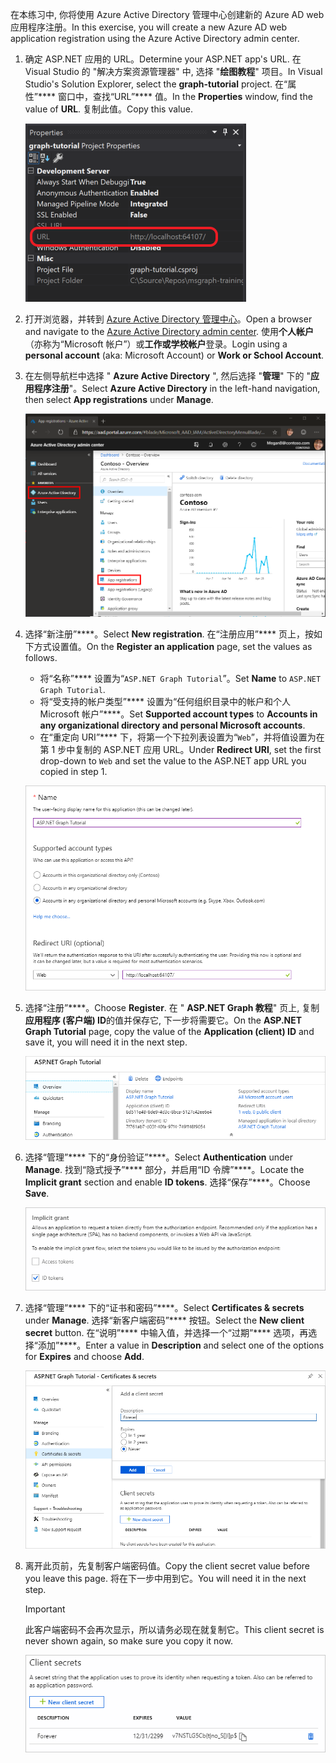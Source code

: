 <!-- markdownlint-disable MD002 MD041 -->

<span data-ttu-id="e5f46-101">在本练习中, 你将使用 Azure Active Directory 管理中心创建新的 Azure AD web 应用程序注册。</span><span class="sxs-lookup"><span data-stu-id="e5f46-101">In this exercise, you will create a new Azure AD web application registration using the Azure Active Directory admin center.</span></span>

1. <span data-ttu-id="e5f46-102">确定 ASP.NET 应用的 URL。</span><span class="sxs-lookup"><span data-stu-id="e5f46-102">Determine your ASP.NET app's URL.</span></span> <span data-ttu-id="e5f46-103">在 Visual Studio 的 "解决方案资源管理器" 中, 选择 "**绘图教程**" 项目。</span><span class="sxs-lookup"><span data-stu-id="e5f46-103">In Visual Studio's Solution Explorer, select the **graph-tutorial** project.</span></span> <span data-ttu-id="e5f46-104">在“属性”\*\*\*\* 窗口中，查找“URL”\*\*\*\* 值。</span><span class="sxs-lookup"><span data-stu-id="e5f46-104">In the **Properties** window, find the value of **URL**.</span></span> <span data-ttu-id="e5f46-105">复制此值。</span><span class="sxs-lookup"><span data-stu-id="e5f46-105">Copy this value.</span></span>

    ![Visual Studio 的 "属性" 窗口的屏幕截图](./images/vs-project-url.png)

1. <span data-ttu-id="e5f46-107">打开浏览器，并转到 [Azure Active Directory 管理中心](https://aad.portal.azure.com)。</span><span class="sxs-lookup"><span data-stu-id="e5f46-107">Open a browser and navigate to the [Azure Active Directory admin center](https://aad.portal.azure.com).</span></span> <span data-ttu-id="e5f46-108">使用**个人帐户**（亦称为“Microsoft 帐户”）或**工作或学校帐户**登录。</span><span class="sxs-lookup"><span data-stu-id="e5f46-108">Login using a **personal account** (aka: Microsoft Account) or **Work or School Account**.</span></span>

1. <span data-ttu-id="e5f46-109">在左侧导航栏中选择 " **Azure Active Directory** ", 然后选择 "**管理**" 下的 "**应用程序注册**"。</span><span class="sxs-lookup"><span data-stu-id="e5f46-109">Select **Azure Active Directory** in the left-hand navigation, then select **App registrations** under **Manage**.</span></span>

    ![<span data-ttu-id="e5f46-110">应用注册的屏幕截图</span><span class="sxs-lookup"><span data-stu-id="e5f46-110">A screenshot of the App registrations</span></span> ](./images/aad-portal-app-registrations.png)

1. <span data-ttu-id="e5f46-111">选择“新注册”\*\*\*\*。</span><span class="sxs-lookup"><span data-stu-id="e5f46-111">Select **New registration**.</span></span> <span data-ttu-id="e5f46-112">在“注册应用”\*\*\*\* 页上，按如下方式设置值。</span><span class="sxs-lookup"><span data-stu-id="e5f46-112">On the **Register an application** page, set the values as follows.</span></span>

    - <span data-ttu-id="e5f46-113">将“名称”\*\*\*\* 设置为“`ASP.NET Graph Tutorial`”。</span><span class="sxs-lookup"><span data-stu-id="e5f46-113">Set **Name** to `ASP.NET Graph Tutorial`.</span></span>
    - <span data-ttu-id="e5f46-114">将“受支持的帐户类型”\*\*\*\* 设置为“任何组织目录中的帐户和个人 Microsoft 帐户”\*\*\*\*。</span><span class="sxs-lookup"><span data-stu-id="e5f46-114">Set **Supported account types** to **Accounts in any organizational directory and personal Microsoft accounts**.</span></span>
    - <span data-ttu-id="e5f46-115">在“重定向 URI”\*\*\*\* 下，将第一个下拉列表设置为“`Web`”，并将值设置为在第 1 步中复制的 ASP.NET 应用 URL。</span><span class="sxs-lookup"><span data-stu-id="e5f46-115">Under **Redirect URI**, set the first drop-down to `Web` and set the value to the ASP.NET app URL you copied in step 1.</span></span>

    !["注册应用程序" 页的屏幕截图](./images/aad-register-an-app.png)

1. <span data-ttu-id="e5f46-117">选择“注册”\*\*\*\*。</span><span class="sxs-lookup"><span data-stu-id="e5f46-117">Choose **Register**.</span></span> <span data-ttu-id="e5f46-118">在 " **ASP.NET Graph 教程**" 页上, 复制**应用程序 (客户端) ID**的值并保存它, 下一步将需要它。</span><span class="sxs-lookup"><span data-stu-id="e5f46-118">On the **ASP.NET Graph Tutorial** page, copy the value of the **Application (client) ID** and save it, you will need it in the next step.</span></span>

    ![新应用注册的应用程序 ID 的屏幕截图](./images/aad-application-id.png)

1. <span data-ttu-id="e5f46-120">选择“管理”\*\*\*\* 下的“身份验证”\*\*\*\*。</span><span class="sxs-lookup"><span data-stu-id="e5f46-120">Select **Authentication** under **Manage**.</span></span> <span data-ttu-id="e5f46-121">找到“隐式授予”\*\*\*\* 部分，并启用“ID 令牌”\*\*\*\*。</span><span class="sxs-lookup"><span data-stu-id="e5f46-121">Locate the **Implicit grant** section and enable **ID tokens**.</span></span> <span data-ttu-id="e5f46-122">选择“保存”\*\*\*\*。</span><span class="sxs-lookup"><span data-stu-id="e5f46-122">Choose **Save**.</span></span>

    ![隐式 grant 部分的屏幕截图](./images/aad-implicit-grant.png)

1. <span data-ttu-id="e5f46-124">选择“管理”\*\*\*\* 下的“证书和密码”\*\*\*\*。</span><span class="sxs-lookup"><span data-stu-id="e5f46-124">Select **Certificates & secrets** under **Manage**.</span></span> <span data-ttu-id="e5f46-125">选择“新客户端密码”\*\*\*\* 按钮。</span><span class="sxs-lookup"><span data-stu-id="e5f46-125">Select the **New client secret** button.</span></span> <span data-ttu-id="e5f46-126">在“说明”\*\*\*\* 中输入值，并选择一个“过期”\*\*\*\* 选项，再选择“添加”\*\*\*\*。</span><span class="sxs-lookup"><span data-stu-id="e5f46-126">Enter a value in **Description** and select one of the options for **Expires** and choose **Add**.</span></span>

    !["添加客户端密码" 对话框的屏幕截图](./images/aad-new-client-secret.png)

1. <span data-ttu-id="e5f46-128">离开此页前，先复制客户端密码值。</span><span class="sxs-lookup"><span data-stu-id="e5f46-128">Copy the client secret value before you leave this page.</span></span> <span data-ttu-id="e5f46-129">将在下一步中用到它。</span><span class="sxs-lookup"><span data-stu-id="e5f46-129">You will need it in the next step.</span></span>

    > [!IMPORTANT]
    > <span data-ttu-id="e5f46-130">此客户端密码不会再次显示，所以请务必现在就复制它。</span><span class="sxs-lookup"><span data-stu-id="e5f46-130">This client secret is never shown again, so make sure you copy it now.</span></span>

    ![新添加的客户端密码的屏幕截图](./images/aad-copy-client-secret.png)